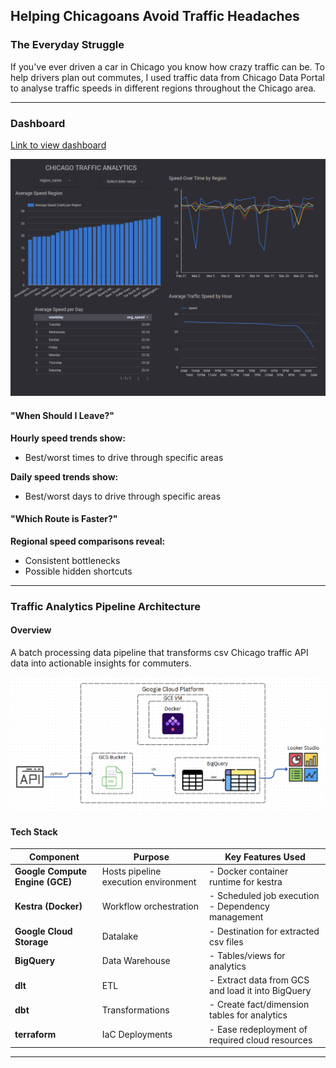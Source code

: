 ## Helping Chicagoans Avoid Traffic Headaches

### The Everyday Struggle
If you've ever driven a car in Chicago you know how crazy traffic can be. To help drivers plan out commutes, I used traffic data from Chicago Data Portal to analyse traffic speeds in different regions throughout the Chicago area.  

---

### Dashboard

[Link to view dashboard](https://lookerstudio.google.com/reporting/c6637050-b11f-45ce-b5f3-87fe0f37bda5)

![alt text](images/dashboard.png)

#### "When Should I Leave?"  
**Hourly speed trends show:**  
- Best/worst times to drive through specific areas  

**Daily speed trends show:**  
- Best/worst days to drive through specific areas  

#### "Which Route is Faster?"  
**Regional speed comparisons reveal:**  
- Consistent bottlenecks
- Possible hidden shortcuts

---

### Traffic Analytics Pipeline Architecture

#### Overview
A batch processing data pipeline that transforms csv Chicago traffic API data into actionable insights for commuters.

![alt text](images/diagram.png)

#### Tech Stack

| Component              | Purpose                                                                 | Key Features Used                     |
|------------------------|-------------------------------------------------------------------------|---------------------------------------|
| **Google Compute Engine (GCE)** | Hosts pipeline execution environment                                  | - Docker container runtime for kestra            |
| **Kestra (Docker)**     | Workflow orchestration                                                 | - Scheduled job execution<br>- Dependency management |
| **Google Cloud Storage**     | Datalake                                               | - Destination for extracted csv files |
| **BigQuery**     | Data Warehouse                                              | - Tables/views for analytics  |
| **dlt**     | ETL                                             | - Extract data from GCS and load it into BigQuery  |
| **dbt**     | Transformations                                             | - Create fact/dimension tables for analytics  |
| **terraform**     | IaC Deployments                                             | - Ease redeployment of required cloud resources  |

---

